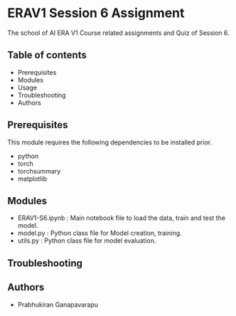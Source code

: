 # ERAV1 Session 6 Assignment
The school of AI ERA V1 Course related assignments and Quiz of Session 6.

## Table of contents
- Prerequisites
- Modules
- Usage
- Troubleshooting
- Authors

## Prerequisites
This module requires the following dependencies to be installed prior.
- python
- torch
- torchsummary
- matplotlib

## Modules
- ERAV1-S6.ipynb : Main notebook file to load the data, train and test the model.
- model.py : Python class file for Model creation, training.
- utils.py : Python class file for model evaluation.

## Troubleshooting

## Authors
- Prabhukiran Ganapavarapu

